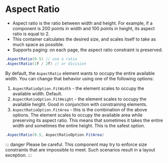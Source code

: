 # Aspect Ratio

- Aspect ratio is the ratio between width and height. For example, if a component is 200 points in width and 100 points in height, its aspect ratio is equal to 2.
- This container calculates the desired size, and scales itself to take as much space as possible.
- Supports paging: on each page, the aspect ratio constraint is preserved.

```csharp
.AspectRatio(0.5) // use a ratio
.AspectRatio(1f / 2f) // or division
```

By default, the `AspectRatio` element wants to occupy the entire available width. You can change that behavior using one of the following options:
1) `AspectRatioOption.FitWidth` - the element scales to occupy the available width. Default.
2) `AspectRatioOption.FitHeight` - the element scales to occupy the available height. Good in conjunction with constraining elements.
3) `AspectRatioOption.FitArea` - this is the combination of the above options. The element scales to occupy the available area while preserving its aspect ratio. This means that sometimes it takes the entire width and sometimes the entire height. This is the safest option.

```csharp
.AspectRatio(0.5, AspectRatioOption.FitArea)
```

::: danger
Please be careful. This component may try to enforce size constraints that are impossible to meet. Such scenarios result in a layout exception.
:::